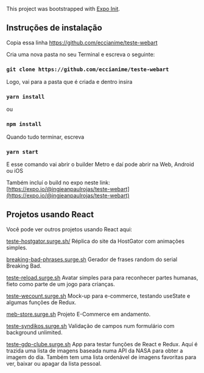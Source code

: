 This project was bootstrapped with [Expo Init](https://docs.expo.io/guides/typescript/#starting-from-scratch-using-a-typescript-template).

## Instruções de instalação

Copia essa linha
https://github.com/eccianime/teste-webart

Cria uma nova pasta no seu Terminal e escreva o seguinte:

### `git clone https://github.com/eccianime/teste-webart`

Logo, vai para a pasta que é criada e dentro insira

### `yarn install`

ou

### `npm install`

Quando tudo terminar, escreva

### `yarn start`

E esse comando vai abrir o builder Metro e daí pode abrir na Web, Android ou iOS<br />

Também incluí o build no expo neste link:
[https://expo.io/@ingjeanpaulrojas/teste-webart](https://expo.io/@ingjeanpaulrojas/teste-webart)

## Projetos usando React
Você pode ver outros projetos usando React aqui:

[teste-hostgator.surge.sh/](teste-hostgator.surge.sh/)
Réplica do site da HostGator com animações simples.

[breaking-bad-phrases.surge.sh](breaking-bad-phrases.surge.sh)
Gerador de frases random do serial Breaking Bad.

[teste-reload.surge.sh](teste-reload.surge.sh)
Avatar simples para para reconhecer partes humanas, fieto como parte de um jogo para crianças.

[teste-wecount.surge.sh](teste-wecount.surge.sh)
Mock-up para e-commerce, testando useState e algumas funções de Redux.

[meb-store.surge.sh](meb-store.surge.sh)
Projeto E-Commerce em andamento.

[teste-syndikos.surge.sh](teste-syndikos.surge.sh)
Validação de campos num formulário com background unlimited.

[teste-gdp-clube.surge.sh](teste-gdp-clube.surge.sh)
App para testar funções de React e Redux. Aquí é trazida uma lista de imagens baseada numa API da NASA para obter a imagem do dia.
Também tem uma lista ordenável de imagens favoritas para ver, baixar ou apagar da lista pessoal.